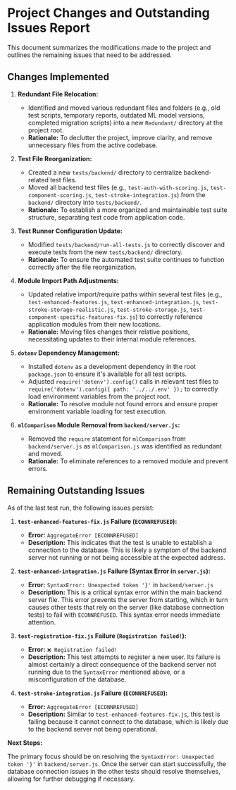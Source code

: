 # Project Changes and Outstanding Issues Report

This document summarizes the modifications made to the project and outlines the remaining issues that need to be addressed.

## Changes Implemented

1.  **Redundant File Relocation:**
    *   Identified and moved various redundant files and folders (e.g., old test scripts, temporary reports, outdated ML model versions, completed migration scripts) into a new `Redundant/` directory at the project root.
    *   **Rationale:** To declutter the project, improve clarity, and remove unnecessary files from the active codebase.

2.  **Test File Reorganization:**
    *   Created a new `tests/backend/` directory to centralize backend-related test files.
    *   Moved all backend test files (e.g., `test-auth-with-scoring.js`, `test-component-scoring.js`, `test-stroke-integration.js`) from the `backend/` directory into `tests/backend/`.
    *   **Rationale:** To establish a more organized and maintainable test suite structure, separating test code from application code.

3.  **Test Runner Configuration Update:**
    *   Modified `tests/backend/run-all-tests.js` to correctly discover and execute tests from the new `tests/backend/` directory.
    *   **Rationale:** To ensure the automated test suite continues to function correctly after the file reorganization.

4.  **Module Import Path Adjustments:**
    *   Updated relative import/require paths within several test files (e.g., `test-enhanced-features.js`, `test-enhanced-integration.js`, `test-stroke-storage-realistic.js`, `test-stroke-storage.js`, `test-component-specific-features-fix.js`) to correctly reference application modules from their new locations.
    *   **Rationale:** Moving files changes their relative positions, necessitating updates to their internal module references.

5.  **`dotenv` Dependency Management:**
    *   Installed `dotenv` as a development dependency in the root `package.json` to ensure it's available for all test scripts.
    *   Adjusted `require('dotenv').config()` calls in relevant test files to `require('dotenv').config({ path: '../../.env' });` to correctly load environment variables from the project root.
    *   **Rationale:** To resolve module not found errors and ensure proper environment variable loading for test execution.

6.  **`mlComparison` Module Removal from `backend/server.js`:**
    *   Removed the `require` statement for `mlComparison` from `backend/server.js` as `mlComparison.js` was identified as redundant and moved.
    *   **Rationale:** To eliminate references to a removed module and prevent errors.

## Remaining Outstanding Issues

As of the last test run, the following issues persist:

1.  **`test-enhanced-features-fix.js` Failure (`ECONNREFUSED`):**
    *   **Error:** `AggregateError [ECONNREFUSED]`
    *   **Description:** This indicates that the test is unable to establish a connection to the database. This is likely a symptom of the backend server not running or not being accessible at the expected address.

2.  **`test-enhanced-integration.js` Failure (Syntax Error in `server.js`):**
    *   **Error:** `SyntaxError: Unexpected token '}'` in `backend/server.js`
    *   **Description:** This is a critical syntax error within the main backend server file. This error prevents the server from starting, which in turn causes other tests that rely on the server (like database connection tests) to fail with `ECONNREFUSED`. This syntax error needs immediate attention.

3.  **`test-registration-fix.js` Failure (`Registration failed!`):**
    *   **Error:** `❌ Registration failed!`
    *   **Description:** This test attempts to register a new user. Its failure is almost certainly a direct consequence of the backend server not running due to the `SyntaxError` mentioned above, or a misconfiguration of the database.

4.  **`test-stroke-integration.js` Failure (`ECONNREFUSED`):**
    *   **Error:** `AggregateError [ECONNREFUSED]`
    *   **Description:** Similar to `test-enhanced-features-fix.js`, this test is failing because it cannot connect to the database, which is likely due to the backend server not being operational.

**Next Steps:**

The primary focus should be on resolving the `SyntaxError: Unexpected token '}'` in `backend/server.js`. Once the server can start successfully, the database connection issues in the other tests should resolve themselves, allowing for further debugging if necessary.
